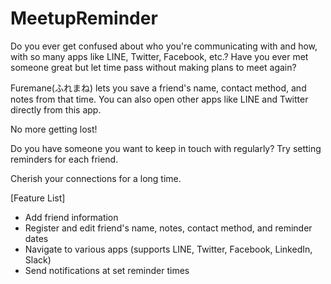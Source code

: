 # MeetupReminder

Do you ever get confused about who you're communicating with and how, with so many apps like LINE, Twitter, Facebook, etc.? Have you ever met someone great but let time pass without making plans to meet again?

Furemane(ふれまね) lets you save a friend's name, contact method, and notes from that time. You can also open other apps like LINE and Twitter directly from this app.

No more getting lost!

Do you have someone you want to keep in touch with regularly? Try setting reminders for each friend.

Cherish your connections for a long time.

[Feature List]

- Add friend information
- Register and edit friend's name, notes, contact method, and reminder dates
- Navigate to various apps (supports LINE, Twitter, Facebook, LinkedIn, Slack)
- Send notifications at set reminder times